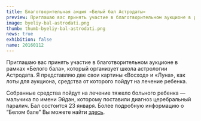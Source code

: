 ```yaml
---
title: Благотворительная акция «Белый бал Астродаты»
preview: Приглашаю вас принять участие в благотворительном аукционе в рамках «Белого бала», который организует школа астрологии Астродата.
image: byeliy-bal-astrodati.png
thumb: thumb-byeliy-bal-astrodati.png
news: true
exhibition: false
name: 20160112
---
```


Приглашаю вас принять участие в благотворительном аукционе в рамках «Белого бала», который организует школа астрологии Астродата. Я представляю две свои картины «Восход» и «Луна», как лоты для аукциона, средства от которого пойдут на лечение ребенка. 

Собранные средства пойдут на лечение тяжело больного ребенка — мальчика по имени Эйдан, которому поставили диагноз церебральный паралич. Бал состоится 23 января. Более подробную информацию о “Белом бале” Вы можете найти [здесь](http://astrodata.pro/arhiv/5128).